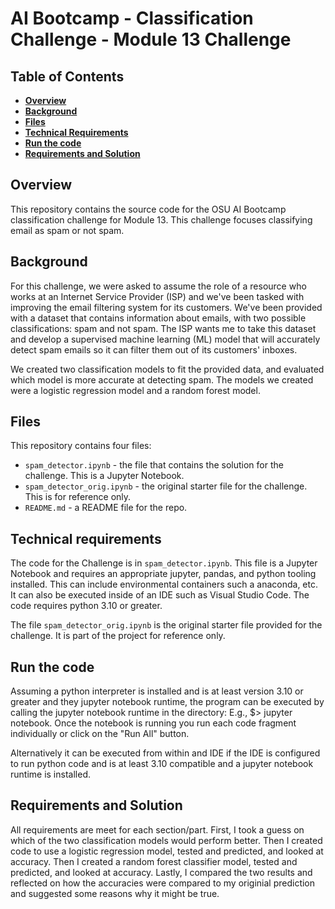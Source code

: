 # AI Bootcamp - Classification Challenge - Module 13 Challenge

## Table of Contents
*  [**Overview**](#overview)
*  [**Background**](#background)
*  [**Files**](#files)
*  [**Technical Requirements**](#technical-requirements)
*  [**Run the code**](#run-the-code)
*  [**Requirements and Solution**](#requirements-and-solution)

## Overview
This repository contains the source code for the OSU AI Bootcamp classification challenge for Module 13. This challenge focuses classifying email as spam or not spam.


## Background
For this challenge, we were asked to assume the role of a resource who works at an Internet Service Provider (ISP) and we've been tasked with improving the email filtering system for its customers. We've been provided with a dataset that contains information about emails, with two possible classifications: spam and not spam. The ISP wants me to take this dataset and develop a supervised machine learning (ML) model that will accurately detect spam emails so it can filter them out of its customers' inboxes.

We created two classification models to fit the provided data, and evaluated which model is more accurate at detecting spam. The models we created were a logistic regression model and a random forest model.

## Files
This repository contains four files:
* `spam_detector.ipynb` - the file that contains the solution for the challenge. This is a Jupyter Notebook.
* `spam_detector_orig.ipynb` - the original starter file for the challenge. This is for reference only.
* `README.md` - a README file for the repo.

## Technical requirements
The code for the Challenge is in `spam_detector.ipynb`. This file is a Jupyter Notebook and requires an appropriate jupyter, pandas, and python tooling installed. This can include environmental containers such a anaconda, etc. It can also be executed inside of an IDE such as Visual Studio Code. The code requires python 3.10 or greater.

The file `spam_detector_orig.ipynb` is the original starter file provided for the challenge. It is part of the project for reference only. 


## Run the code
Assuming a python interpreter is installed and is at least version 3.10 or greater and they jupyter notebook runtime, the program can be executed by calling the jupyter notebook runtime in the directory: E.g., $> jupyter notebook. Once the notebook is running you run each code fragment individually or click on the "Run All" button.

Alternatively it can be executed from within and IDE if the IDE is configured to run python code and is at least 3.10 compatible and a jupyter notebook runtime is installed.


## Requirements and Solution
All requirements are meet for each section/part. First, I took a guess on which of the two classification models would perform better. Then I created code to use a logistic regression model, tested and predicted, and looked at accuracy. Then I created a random forest classifier model, tested and predicted, and looked at accuracy. Lastly, I compared the two results and reflected on how the accuracies were compared to my originial prediction and suggested some reasons why it might be true.
